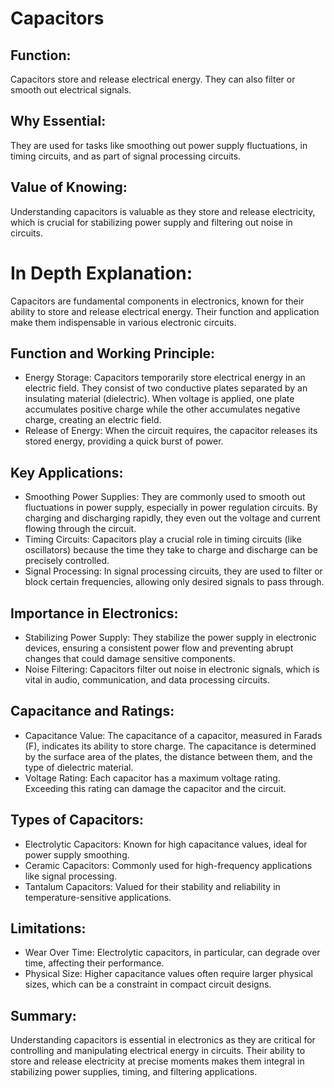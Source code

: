 # Capacitors

## Function:

Capacitors store and release electrical energy. They can also filter or smooth out electrical signals.

## Why Essential:

They are used for tasks like smoothing out power supply fluctuations, in timing circuits, and as part of signal processing circuits.

## Value of Knowing:

Understanding capacitors is valuable as they store and release electricity, which is crucial for stabilizing power supply and filtering out noise in circuits.

# In Depth Explanation:

Capacitors are fundamental components in electronics, known for their ability to store and release electrical energy. Their function and application make them indispensable in various electronic circuits.

## Function and Working Principle:

- Energy Storage: Capacitors temporarily store electrical energy in an electric field. They consist of two conductive plates separated by an insulating material (dielectric). When voltage is applied, one plate accumulates positive charge while the other accumulates negative charge, creating an electric field.
- Release of Energy: When the circuit requires, the capacitor releases its stored energy, providing a quick burst of power.

## Key Applications:

- Smoothing Power Supplies: They are commonly used to smooth out fluctuations in power supply, especially in power regulation circuits. By charging and discharging rapidly, they even out the voltage and current flowing through the circuit.
- Timing Circuits: Capacitors play a crucial role in timing circuits (like oscillators) because the time they take to charge and discharge can be precisely controlled.
- Signal Processing: In signal processing circuits, they are used to filter or block certain frequencies, allowing only desired signals to pass through.

## Importance in Electronics:

- Stabilizing Power Supply: They stabilize the power supply in electronic devices, ensuring a consistent power flow and preventing abrupt changes that could damage sensitive components.
- Noise Filtering: Capacitors filter out noise in electronic signals, which is vital in audio, communication, and data processing circuits.

## Capacitance and Ratings:

- Capacitance Value: The capacitance of a capacitor, measured in Farads (F), indicates its ability to store charge. The capacitance is determined by the surface area of the plates, the distance between them, and the type of dielectric material.
- Voltage Rating: Each capacitor has a maximum voltage rating. Exceeding this rating can damage the capacitor and the circuit.

## Types of Capacitors:

- Electrolytic Capacitors: Known for high capacitance values, ideal for power supply smoothing.
- Ceramic Capacitors: Commonly used for high-frequency applications like signal processing.
- Tantalum Capacitors: Valued for their stability and reliability in temperature-sensitive applications.

## Limitations:

- Wear Over Time: Electrolytic capacitors, in particular, can degrade over time, affecting their performance.
- Physical Size: Higher capacitance values often require larger physical sizes, which can be a constraint in compact circuit designs.

## Summary:

Understanding capacitors is essential in electronics as they are critical for controlling and manipulating electrical energy in circuits. Their ability to store and release electricity at precise moments makes them integral in stabilizing power supplies, timing, and filtering applications.
